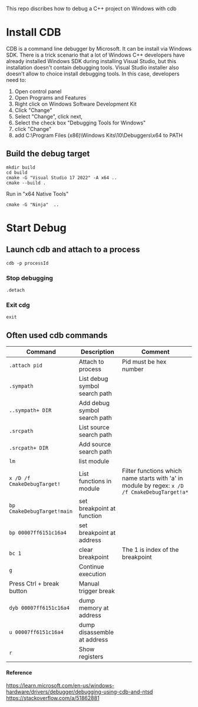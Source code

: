 This repo discribes how to debug a C++ project on Windows with cdb
# Install CDB
CDB is a command line debugger by Microsoft. It can be install via Windows SDK.
There is a trick scenario that a lot of Windows C++ developers have already installed Windows SDK during installing Visual Studio, but this installation doesn't contain debugging tools. Visual Studio installer also doesn't allow to choice install debugging tools.
In this case, developers need to:
1. Open control panel
2. Open Programs and Features
3. Right click on Windows Software Development Kit
4. Click "Change"
5. Select "Change", click next, 
6. Select the check box "Debugging Tools for Windows"
7. click "Change"
8. add C:\Program Files (x86)\Windows Kits\10\Debuggers\x64 to PATH

## Build the debug target
```
mkdir build
cd build
cmake -G "Visual Studio 17 2022" -A x64 ..
cmake --build .
```
Run in "x64 Native Tools"
```
cmake -G "Ninja"  ..
```

# Start Debug
## Launch cdb and attach to a process
```
cdb -p processId
```

### Stop debugging
```
.detach
```
### Exit cdg
```
exit
```
## Often used cdb commands

| Command      | Description |Comment
| ----------- | ----------- |----------- |
| `.attach pid`      | Attach to process       |Pid must be hex number|
| `.sympath`   | List debug symbol search path        ||
| `..sympath+ DIR`   | Add debug symbol search path        ||
| `.srcpath`   | List source search path        ||
| `.srcpath+ DIR`   | Add source search path        ||
| `lm`   | list module        ||
| `x /D /f CmakeDebugTarget!`   | List functions in module        |Filter functions which name starts with 'a' in module by regex: `x /D /f CmakeDebugTarget!a*`|
| `bp CmakeDebugTarget!main`   | set breakpoint at function        ||
| `bp 00007ff6151c16a4`   | set breakpoint at address        ||
| `bc 1`   | clear breakpoint        |The 1 is index of the breakpoint|
| `g`   | Continue execution        ||
| Press Ctrl + break button   | Manual trigger break        ||
| `dyb 00007ff6151c16a4`   | dump memory at address        ||
| `u 00007ff6151c16a4`   | dump disassemble at address        ||
| `r`   | Show registers        ||

#### Reference
https://learn.microsoft.com/en-us/windows-hardware/drivers/debugger/debugging-using-cdb-and-ntsd
https://stackoverflow.com/a/51862881




